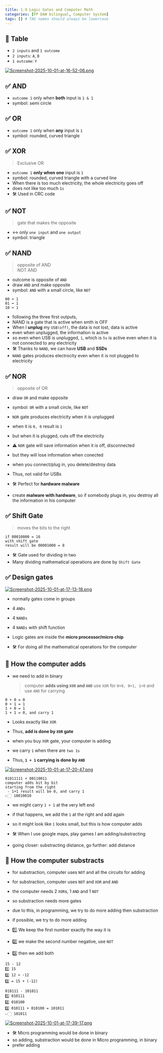 ```yaml
---
title: 1.9 Logic Gates and Computer Math
categories: [FP DAW bilingual, Computer System]
tags: [] # TAG names should always be lowercase
---
```


## 📌 Table

- `2 inputs` and `1 outcome`
- `2 inputs`: `A`, `B`
- `1 outcome`: `Y`

[![Screenshot-2025-10-01-at-16-52-06.png](https://i.postimg.cc/C1X3Tcv5/Screenshot-2025-10-01-at-16-52-06.png)](https://postimg.cc/LYkCj3FF)

## ✅ AND

- `outcome 1` only when **both** input is `1 & 1`
- symbol: semi circle

## ✅ OR

- `outcome 1` only when **any** input is `1`
- symbol: rounded, curved triangle

## ✅ XOR

> Exclusive OR

- `outcome 1` **only when one** input is `1`
- symbol: rounded, curved triangle with a curved line
- When there is too much electricity, the whole electricity goes off
- does not like too much `1s`
- 🛠️ Used in CRC code

## ✅ NOT

> gate that makes the opposite

- ↔️ only `one input` and `one output`
- symbol: triangle

## ✅ NAND

> opposite of AND <br>
> NOT AND <br>

- outcome is opposite of `AND`
- draw `AND` and make opposite
- symbol: `AND` with a small circle, like `NOT`

```
00 ➡️ 1
01 ➡️ 1
10 ➡️ 1
```

- following the three first outputs,
- NAND is a gate that is active when smth is OFF
- When I **unplug** my `USB(off)`, the data is not lost, data is active
- even when unplugged, the information is active
- so even when USB is unplugged, `1`, which is `5v` is active even when it is not connected to any electricity
- 🛠️ Thanks to `NAND`, we can have **USB** and **SSDs**
- `NAND` gates produces electrocity even when it is not plugged to electricity

## ✅ NOR

> opposite of OR <br>

- draw `OR` and make opposite
- symbol: `OR` with a small circle, like `NOT`

- `NOR` gate produces electricity when it is unplugged
- when it is `0, 0` result is `1`
- but when it is plugged, cuts off the electricity
- ⚠️ `NOR` gate will save information when it is off, disconnected
- but they will lose information when conected
- when you connect/plug in, you delete/destroy data
- Thus, not valid for USBs
- 🛠️ Perfect for **hardware malware**
- create **malware with hardware**, so if somebody plugs in, you destroy all the information in his computer

## ✅ Shift Gate

> moves the bits to the right

```
if 00010000 = 16
with shift gate
result will be 00001000 = 8
```

- 🛠️ Gate used for dividing in two
- Many dividing mathematical operations are done by `Shift Gate`

## ✅ Design gates

[![Screenshot-2025-10-01-at-17-13-18.png](https://i.postimg.cc/pdTVP1Zb/Screenshot-2025-10-01-at-17-13-18.png)](https://postimg.cc/nXyfk2g0)

- normally gates come in groups
- 4 `ANDs`
- 4 `NANDs`
- 4 `NANDs` with shift function

- Logic gates are inside the **micro processor/micro chip**
- 🛠️ For doing all the mathematical operations for the computer

## 📌 How the computer adds

- we need to add in binary
  > computer **adds using `XOR` and `AND`**
  > use `XOR` for `0+0, 0+1, 1+0`
  > and use `AND` for carrying

```
0 + 0 = 0
0 + 1 = 1
1 + 0 = 1
1 + 1 = 0, and carry 1
```

- Looks exactly like `XOR`
- Thus, **add is done by `XOR` gate**
- when you buy `XOR` gate, your computer is adding

- we carry `1` when there are `two 1s`
- Thus, **`1 + 1` carrying is done by `AND`**

[![Screenshot-2025-10-01-at-17-20-47.png](https://i.postimg.cc/2SXdkgD5/Screenshot-2025-10-01-at-17-20-47.png)](https://postimg.cc/jDPnvgCV)

```
01011111 + 00110011
computer adds bit by bit
starting from the right
 - 1+1 result will be 0, and carry 1
👉🏻 10010010
```

- we might carry `1 + 1` at the very left end
- if that happens, we add the `1` at the right and add again
- so it might look like `1` looks small, but this is how computer adds

- 🛠️ When I use google maps, play games I am adding/substracting
- going closer: substracting distance, go further: add distance

## 📌 How the computer substracts

- for substraction, computer uses `NOT` and all the circuits for adding
- for substraction, computer uses `NOT` and `XOR` and `AND`
- the computer needs 2 `XOR`s, 1 `AND` and 1 `NOT`
- so substraction needs more gates
- due to this, in programming, we try to do more adding then substraction
- if possible, we try to do more adding

- 1️⃣ We keep the first number exactly the way it is
- 2️⃣ we make the second number negative, use `NOT`
- 3️⃣ then we add both

```
15 - 12
1️⃣ 15
2️⃣ 12 ➡️ -12
3️⃣ = 15 + (-12)
```

```
010111 - 101011
1️⃣ 010111
2️⃣ 010100
3️⃣ 010111 + 010100 = 101011
👉🏻 101011
```

[![Screenshot-2025-10-01-at-17-39-17.png](https://i.postimg.cc/htjm9WgZ/Screenshot-2025-10-01-at-17-39-17.png)](https://postimg.cc/GHW9Cf4v)

- 🛠️ Micro programming would be done in binary
- so adding, substraction would be done in Micro programming, in binary
- prefer adding
